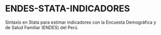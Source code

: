 # ENDES-STATA-INDICADORES
 Sintaxis en Stata para estimar indicadores con la Encuesta Demográfica y de Salud Familiar (ENDES) del Perú.
